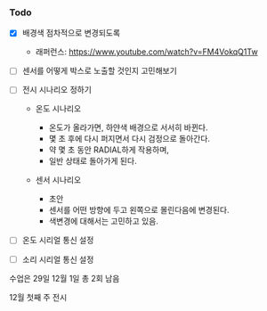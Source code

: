 ### Todo

- [x] 배경색 점차적으로 변경되도록 
  -  래퍼런스: https://www.youtube.com/watch?v=FM4VokqQ1Tw 
- [ ] 센서를 어떻게 박스로 노출할 것인지 고민해보기
- [ ] 전시 시나리오 정하기 
  - 온도 시나리오
    - 온도가 올라가면, 하얀색 배경으로 서서히 바뀐다.
    - 몇 초 후에 다시 퍼지면서 다시 검정으로 돌아간다. 
    - 약 몇 초 동안 RADIAL하게 작용하며, 
    - 일반 상태로 돌아가게 된다.

  - 센서 시나리오 
    - 초안
    - 센서를 어떤 방향에 두고 왼쪽으로 몰린다음에 변경된다. 
    - 색변경에 대해서는 고민하고 있음. 

- [ ] 온도 시리얼 통신 설정 
- [ ] 소리 시리얼 통신 설정

수업은 29일 12월 1일 총 2회 남음

12월 첫째 주 전시 
